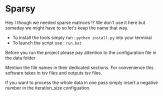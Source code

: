 # Sparsy

Hey I though we needed sparse matrices !?
We don't use it here but someday we might have to so let's keep the name that way.

- To install the tools simply run : `python install.py` into your terminal
- To launch the script use : `run.bat`

Before you run the project please pay attention to the configuration file in the data folder

Mention the file names in their dedicated sections. For convenience this software takes in tsv files and outputs tsv files.

If you want to process the whole data in one pass simply insert a negative number in the iteration_size configuation.